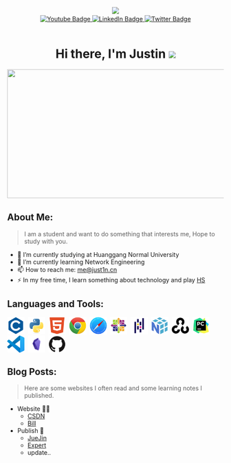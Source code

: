 <div id="header" align="center">
  <img src="https://media.giphy.com/media/M9gbBd9nbDrOTu1Mqx/giphy.gif" width="100"/>
  <div id="badges">
 
  <a href="https://www.youtube.com/">
    <img src="https://img.shields.io/badge/Youtube-red?style=for-the-badge&logo=youtube&logoColor=white" alt="Youtube Badge"/>
  </a>
   <a href="https://www.instagram.com/just1n_wu_/">
    <img src="https://img.shields.io/badge/Instagram-pink?style=for-the-badge&logo=linkedin&logoColor=white" alt="LinkedIn Badge"/>
  </a>
  <a href="https://twitter.com/JN9f_AugIS">
    <img src="https://img.shields.io/badge/Twitter-blue?style=for-the-badge&logo=twitter&logoColor=white" alt="Twitter Badge"/>
  </a>
 
</div>
  <img src="https://komarev.com/ghpvc/?username=your-github-username&style=flat-square&color=blue" alt=""/>
  
 <h1>
  Hi there, I'm Justin
  <img src="https://media.giphy.com/media/hvRJCLFzcasrR4ia7z/giphy.gif" width="30px"/>
</h1>   
</div>

<div align="center">
  <img src="https://media.giphy.com/media/dWesBcTLavkZuG35MI/giphy.gif" width="600" height="300"/>
</div>

<!--
**Just1n-wu/Just1n-wu** is a ✨ _special_ ✨ repository because its `README.md` (this file) appears on your GitHub profile.

Here are some ideas to get you started:

- 🔭 I’m currently working on ...
- 🌱 I’m currently learning ...
- 👯 I’m looking to collaborate on ...
- 🤔 I’m looking for help with ...
- 💬 Ask me about ...
- 📫 How to reach me: ...
- 😄 Pronouns: ...
- ⚡ Fun fact: ...
-->

## About Me:
> I am a student and want to do something that interests me, Hope to study with you.

- 🏫 I’m currently studying at Huanggang Normal University
- 🌱 I’m currently learning Network Engineering
- 📫 How to reach me: <u>me@just1n.cn</u>
- ⚡ In my free time, I learn something about technology and play [HS](https://hearthstone.blizzard.com)

## Languages and Tools:
<div>
  <img src="https://github.com/devicons/devicon/blob/master/icons/c/c-plain.svg" title="C/C++" alt="C/C++" width="40" height="40"/>&nbsp;
  <img src="https://github.com/devicons/devicon/blob/master/icons/python/python-original.svg" title="Python" alt="Python" width="40" height="40"/>&nbsp;
  <img src="https://github.com/devicons/devicon/blob/master/icons/html5/html5-plain.svg" title="HTML5" alt="HTML5" width="40" height="40"/>&nbsp;
  <img src="https://github.com/devicons/devicon/blob/master/icons/chrome/chrome-original.svg" title="Chrome" alt="Chrome" width="40" height="40"/>&nbsp;
  <img src="https://github.com/devicons/devicon/blob/master/icons/safari/safari-original.svg" title="Safari" alt="Safari" width="40" height="40"/>&nbsp;
  <img src="https://github.com/devicons/devicon/blob/master/icons/centos/centos-original.svg" title="CentOS" alt="CentOS" width="40" height="40"/>&nbsp;
  <img src="https://github.com/devicons/devicon/blob/master/icons/pandas/pandas-original.svg" title="Pandas" alt="Pandas" width="40" height="40"/>&nbsp;
  <img src="https://github.com/devicons/devicon/blob/master/icons/numpy/numpy-original.svg" title="Numpy" alt="Numpy" width="40" height="40"/>&nbsp;
  <img src="https://github.com/devicons/devicon/blob/master/icons/opencv/opencv-plain.svg" title="Opencv" alt="Opencv" width="40" height="40"/>&nbsp;
  <img src="https://github.com/devicons/devicon/blob/master/icons/pycharm/pycharm-original.svg" title="Pycharm" alt="Pycharm" width="40" height="40"/>&nbsp;
  <img src="https://github.com/devicons/devicon/blob/master/icons/vscode/vscode-original.svg" title="VSCode" alt="VSCode" width="40" height="40"/>&nbsp;
  <img src="https://github.com/Just1n-wu/Just1n-wu/blob/main/icon/obsidian.png" title="Obsidian" alt="Obsidian" width="40" height="40"/>&nbsp;
  <img src="https://github.com/devicons/devicon/blob/master/icons/github/github-original.svg" title="GitHub" alt="GitHub" width="40" height="40"/>&nbsp;
</div>

## Blog Posts:
> Here are some websites I often read and some learning notes I published.

- Website 🏄‍♂️
  - [CSDN](https://www.csdn.net/)
  - [Bill](https://www.bilibili.com/)
- Publish 📡
  - [JueJin](https://juejin.cn/user/4341348183583847) 
  - [Expert](https://github.com/Just1n-wu/Python_)
  - update..
